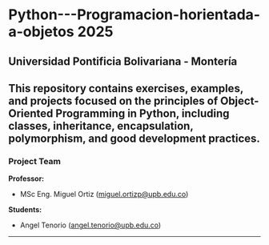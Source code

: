 # Python---Programacion-horientada-a-objetos 2025

## Universidad Pontificia Bolivariana - Montería

This repository contains exercises, examples, and projects focused on the principles of Object-Oriented Programming in Python, including classes, inheritance, encapsulation, polymorphism, and good development practices.
---

### Project Team

**Professor:**
- MSc Eng. Miguel Ortiz (miguel.ortizp@upb.edu.co)

**Students:**
- Angel Tenorio (angel.tenorio@upb.edu.co)

---
